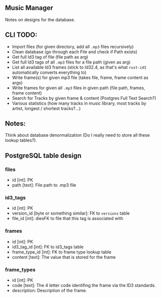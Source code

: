 Music Manager
---
Notes on designs for the database.


## CLI TODO:
- Import files (for given directory, add all `.mp3` files recursively)
- Clean database (go through each File and check if Path exists)
- Get full Id3 tag of file (file path as arg)
- Get full Id3 tags of all `.mp3` files for a file path (given as arg)
- List all available Id3 frames (stick to Id32.4, as that's what `rust-id3` automatically converts everything to)
- Write frame(s) for given mp3 file (takes file, frame, frame content as args)
- Write frames for given all `.mp3` files in given path (file path, frames, frame content) 
- Search for Tracks by given frame & content (Postgres Full Text Search?)
- Various statistics (how many tracks in music library, most tracks by artist, longest / shortest tracks?...)

## Notes:
Think about database denormalization (Do I really need to store all these lookup tables?).

## PostgreSQL table design
### files
- id [int]: PK
- path [text]: File path to .mp3 file

### id3_tags
- id [int]: PK
- version_id [byte or something similar]: FK to `versions` table
- file_id [int]: diesFK to file that this tag is associated with

### frames
- id [int]: PK
- id3_tag_id [int]: FK to id3_tags table
- frame_type_id [int]: FK to frame type lookup table
- content [text]: The value that is stored for the frame

### frame_types
- id [int]: PK
- code [text]: The 4 letter code identifing the frame via the ID3 standards.
- description: Description of the frame.
